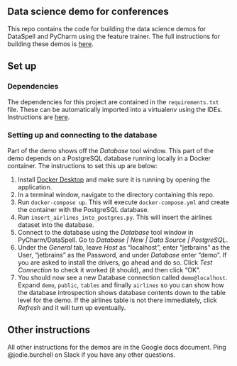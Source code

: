 ## Data science demo for conferences

This repo contains the code for building the data science demos for DataSpell and PyCharm using the feature trainer. The full instructions for building these demos is [here](https://docs.google.com/document/d/1oDulMihLGZ4iJQ0XeZ6-DdVLqlAwMH8O0NyfxOC0C1Y/edit?usp=sharing).

## Set up

### Dependencies
The dependencies for this project are contained in the `requirements.txt` file. These can be automatically imported into a virtualenv using the IDEs. Instructions are [here](https://www.jetbrains.com/help/pycharm/managing-dependencies.html).

### Setting up and connecting to the database
Part of the demo shows off the _Database_ tool window. This part of the demo depends on a PostgreSQL database running locally in a Docker container. The instructions to set this up are below:
1. Install [Docker Desktop](https://www.docker.com/products/docker-desktop/) and make sure it is running by opening the application.
2. In a terminal window, navigate to the directory containing this repo.
3. Run `docker-compose up`. This will execute `docker-compose.yml` and create the container with the PostgreSQL database.
4. Run `insert_airlines_into_postgres.py`. This will insert the airlines dataset into the database.
5. Connect to the database using the _Database_ tool window in PyCharm/DataSpell. Go to _Database | New | Data Source | PostgreSQL_.   
6. Under the _General_ tab, leave _Host_ as “localhost”, enter “jetbrains” as the User, “jetbrains” as the Password, and under _Database_ enter “demo”. If you are asked to install the drivers, go ahead and do so. Click _Test Connection_ to check it worked (it should), and then click “OK”.
7. You should now see a new Database connection called `demo@localhost`. Expand `demo`, `public`, `tables` and finally `airlines` so you can show how the database introspection shows database contents down to the table level for the demo. If the airlines table is not there immediately, click _Refresh_ and it will turn up eventually.

## Other instructions

All other instructions for the demos are in the Google docs document. Ping @jodie.burchell on Slack if you have any other questions.